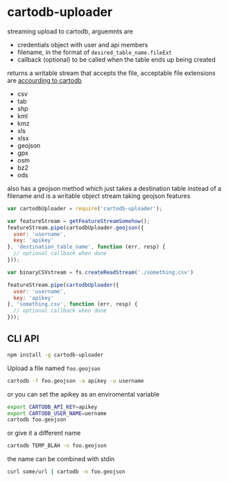 cartodb-uploader
===

streaming upload to cartodb, arguemnts are

- credentials object with user and api members
- filename, in the format of `desired_table_name.fileExt`
- callback (optional) to be called when the table ends up being created

returns a writable stream that accepts the file, acceptable file extensions are
[accourding to cartodb](http://docs.cartodb.com/cartodb-editor.html#supported-file-formats)

- csv
- tab
- shp
- kml
- kmz
- xls
- xlsx
- geojson
- gpx
- osm
- bz2
- ods

also has a geojson method which just takes a destination table instead of a filename and is a writable
object stream taking geojson features

```js
var cartodbUploader = require('cartodb-uploader');

var featureStream = getFeatureStreamSomehow();
featureStream.pipe(cartodbUploader.geojson({
  user: 'username',
  key: 'apikey'
}, 'destination_table_name', function (err, resp) {
  // optional callback when done
}));

var binaryCSVstream = fs.createReadStream('./something.csv')

featureStream.pipe(cartodbUploader({
  user: 'username',
  key: 'apikey'
}, 'something.csv', function (err, resp) {
  // optional callback when done
}));
```

## CLI API

```bash
npm install -g cartodb-uploader
```

Upload a file named `foo.geojson`

```bash
cartodb -f foo.geojson -a apikey -u username
```

or you can set the apikey as an enviromental variable

```bash
export CARTODB_API_KEY=apikey
export CARTODB_USER_NAME=uername
cartodb foo.geojson
```

or give it a different name

```bash
cartodb TEMP_BLAH -n foo.geojson
```

the name can be combined with stdin

```bash
curl some/url | cartodb -n foo.geojson
```
